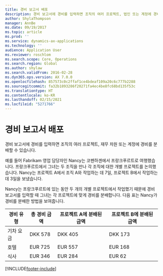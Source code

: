 ```yaml
---
title: 경비 보고서 배포
description: 경비 보고서에 경비를 입력하면 조직의 여러 프로젝트, 법인 또는 계정에 경비를 분배할 수 있습니다.
author: ShylaThompson
manager: AnnBe
ms.date: 09/19/2017
ms.topic: article
ms.prod: ''
ms.service: dynamics-ax-applications
ms.technology: ''
audience: Application User
ms.reviewer: roschlom
ms.search.scope: Core, Operations
ms.search.region: Global
ms.author: shylaw
ms.search.validFrom: 2016-02-28
ms.dyn365.ops.version: AX 7.0.0
ms.openlocfilehash: 857573c0c2ffaf1ce4bdeaf109a20c6c777b2288
ms.sourcegitcommit: fa32b1893286f20271fa4ec4be8fc68bd135f53c
ms.translationtype: HT
ms.contentlocale: ko-KR
ms.lasthandoff: 02/15/2021
ms.locfileid: "5271766"
---
```

# <a name="expense-report-distributions"></a>경비 보고서 배포

경비 보고서에 경비를 입력하면 조직의 여러 프로젝트, 재무 차원 또는 계정에 경비를 분배할 수 있습니다.

예를 들어 Fabrikam 영업 담당자인 Nancy는 코펜하겐에서 프랑크푸르트로 여행했습니다. 프랑크푸르트에서 그녀는 두 조직을 만나 각 조직에 대한 개별 프로젝트를 논의했습니다. Nancy는 프로젝트 A에서 조직 A와 작업하는 데 7일, 프로젝트 B에서 작업하는 데 3일을 보냈습니다.

Nancy는 프랑크푸르트에 있는 동안 두 개의 개별 프로젝트에서 작업했기 때문에 경비 보고서를 입력할 때 그녀는 각 프로젝트에 맞게 경비를 분배합니다. 다음 표는 Nancy가 경비를 분배한 방법을 보여줍니다.


| 경비 유형 | 총 경비 금액|프로젝트 A에 분배된 금액| 프로젝트 B에 분배된 금액 |
|--------------|---------------------|-------------------------------|---------------------------------|
|기차 요금   |DKK 578              |DKK 405                        |DKK 173                          |
|호텔         |EUR 725              |EUR 557                        |EUR 168                          |
|식사         |EUR 346              |EUR 284                        |EUR 62                           |



[!INCLUDE[footer-include](../includes/footer-banner.md)]
